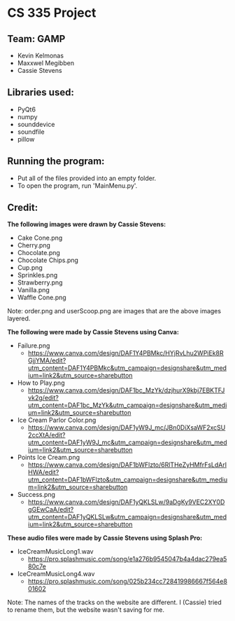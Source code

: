 # CS 335 Project

Team: GAMP
--------------------------------------------------------------------------------------------
* Kevin Kelmonas
* Maxxwel Megibben
* Cassie Stevens

Libraries used:
--------------------------------------------------------------------------------------------
* PyQt6
* numpy
* sounddevice
* soundfile
* pillow

Running the program:
----------------------------------------------
* Put all of the files provided into an empty folder.
* To open the program, run 'MainMenu.py'.

Credit:
----------------------------------------------
**The following images were drawn by Cassie Stevens:**
    
* Cake Cone.png
* Cherry.png
* Chocolate.png
* Chocolate Chips.png
* Cup.png
* Sprinkles.png
* Strawberry.png
* Vanilla.png
* Waffle Cone.png

Note: order.png and userScoop.png are images that are the above images layered.

**The following were made by Cassie Stevens using Canva:**
* Failure.png
    * https://www.canva.com/design/DAF1Y4PBMkc/HYjRvLhu2WPiEk8RGjjYMA/edit?utm_content=DAF1Y4PBMkc&utm_campaign=designshare&utm_medium=link2&utm_source=sharebutton
* How to Play.png
    * https://www.canva.com/design/DAF1bc_MzYk/dzjhurX9kbj7EBKTFJvk2g/edit?utm_content=DAF1bc_MzYk&utm_campaign=designshare&utm_medium=link2&utm_source=sharebutton
* Ice Cream Parlor Color.png
    * https://www.canva.com/design/DAF1yW9J_mc/JBn0DiXsaWF2xcSU2ccXtA/edit?utm_content=DAF1yW9J_mc&utm_campaign=designshare&utm_medium=link2&utm_source=sharebutton
* Points Ice Cream.png        
    * https://www.canva.com/design/DAF1bWFlzto/6RlTHeZyHMfrFsLdArlHWA/edit?utm_content=DAF1bWFlzto&utm_campaign=designshare&utm_medium=link2&utm_source=sharebutton 
* Success.png
    * https://www.canva.com/design/DAF1yQKLSLw/9aDgKy9VEC2XY0DgGEwCaA/edit?utm_content=DAF1yQKLSLw&utm_campaign=designshare&utm_medium=link2&utm_source=sharebutton

**These audio files were made by Cassie Stevens using Splash Pro:**
* IceCreamMusicLong1.wav
    * https://pro.splashmusic.com/song/e1a276b9545047b4a4dac279ea580c7e
* IceCreamMusicLong4.wav
    * https://pro.splashmusic.com/song/025b234cc728419986667f564e801602

Note: The names of the tracks on the website are different. I (Cassie) tried to rename them, but the website wasn't saving for me.

 
